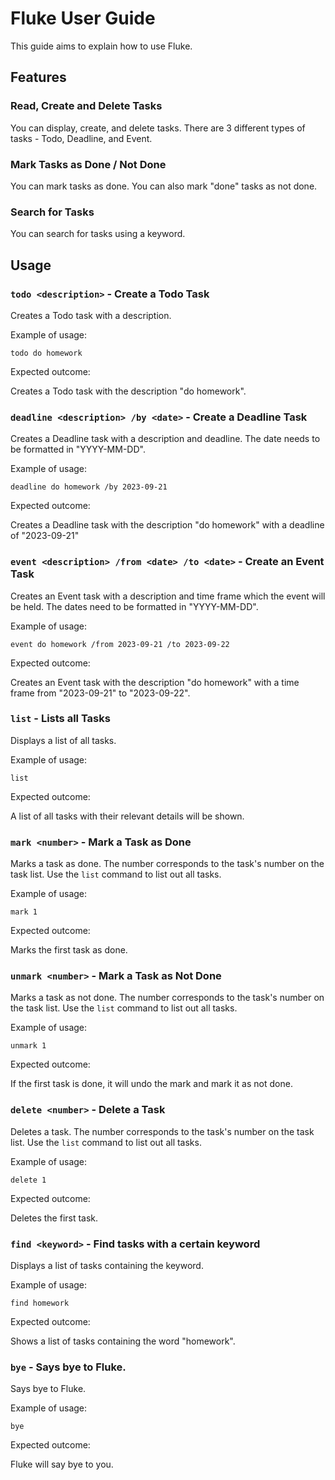 # Fluke User Guide

This guide aims to explain how to use Fluke.

## Features 

### Read, Create and Delete Tasks

You can display, create, and delete tasks. There are 3 different types of tasks - Todo, Deadline, and Event.

### Mark Tasks as Done / Not Done

You can mark tasks as done. You can also mark "done" tasks as not done.

### Search for Tasks

You can search for tasks using a keyword.

## Usage

### `todo <description>` - Create a Todo Task

Creates a Todo task with a description.

Example of usage: 

`todo do homework`

Expected outcome:

Creates a Todo task with the description "do homework".


### `deadline <description> /by <date>` - Create a Deadline Task

Creates a Deadline task with a description and deadline. The date needs to be formatted in "YYYY-MM-DD".

Example of usage:

`deadline do homework /by 2023-09-21`

Expected outcome:

Creates a Deadline task with the description "do homework" with a deadline of "2023-09-21"

### `event <description> /from <date> /to <date>` - Create an Event Task

Creates an Event task with a description and time frame which the event will be held. The dates need to be formatted in "YYYY-MM-DD".

Example of usage:

`event do homework /from 2023-09-21 /to 2023-09-22`

Expected outcome:

Creates an Event task with the description "do homework" with a time frame from "2023-09-21" to "2023-09-22".

### `list` - Lists all Tasks

Displays a list of all tasks.

Example of usage:

`list`

Expected outcome:

A list of all tasks with their relevant details will be shown.

### `mark <number>` - Mark a Task as Done

Marks a task as done. The number corresponds to the task's number on the task list. Use the `list` command to list out all tasks.

Example of usage:

`mark 1`

Expected outcome:

Marks the first task as done.

### `unmark <number>` - Mark a Task as Not Done

Marks a task as not done. The number corresponds to the task's number on the task list. Use the `list` command to list out all tasks.

Example of usage:

`unmark 1`

Expected outcome:

If the first task is done, it will undo the mark and mark it as not done.

### `delete <number>` - Delete a Task

Deletes a task. The number corresponds to the task's number on the task list. Use the `list` command to list out all tasks.

Example of usage:

`delete 1`

Expected outcome:

Deletes the first task.

### `find <keyword>` - Find tasks with a certain keyword

Displays a list of tasks containing the keyword.

Example of usage:

`find homework`

Expected outcome:

Shows a list of tasks containing the word "homework".

### `bye` - Says bye to Fluke.

Says bye to Fluke.

Example of usage:

`bye`

Expected outcome:

Fluke will say bye to you.